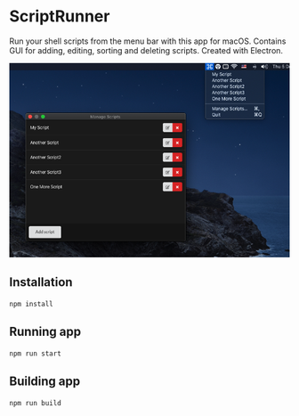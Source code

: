 # ScriptRunner

Run your shell scripts from the menu bar with this app for macOS. Contains GUI for adding, editing, sorting and deleting scripts. Created with Electron.

![preview](https://github.com/holubj/script-runner/blob/master/screenshot.png?raw=true)

## Installation

`npm install`

## Running app

`npm run start`

## Building app

`npm run build`
